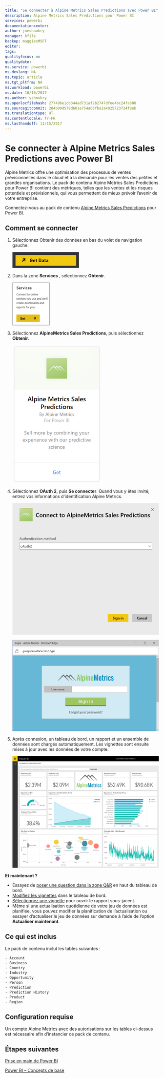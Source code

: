 ```yaml
---
title: "Se connecter à Alpine Metrics Sales Predictions avec Power BI"
description: Alpine Metrics Sales Predictions pour Power BI
services: powerbi
documentationcenter: 
author: joeshoukry
manager: kfile
backup: maggiesMSFT
editor: 
tags: 
qualityfocus: no
qualitydate: 
ms.service: powerbi
ms.devlang: NA
ms.topic: article
ms.tgt_pltfrm: NA
ms.workload: powerbi
ms.date: 10/16/2017
ms.author: yshoukry
ms.openlocfilehash: 27749be1cb344ad731af2b2747dfee4bc24fab08
ms.sourcegitcommit: 284b09d579d601e754a05fba2a4025723724f8eb
ms.translationtype: HT
ms.contentlocale: fr-FR
ms.lasthandoff: 11/15/2017
---
```

# <a name="connect-to-alpine-metrics-sales-predictions-with-power-bi"></a>Se connecter à Alpine Metrics Sales Predictions avec Power BI
Alpine Metrics offre une optimisation des processus de ventes prévisionnelles dans le cloud et à la demande pour les ventes des petites et grandes organisations. Le pack de contenu Alpine Metrics Sales Predictions pour Power BI contient des métriques, telles que les ventes et les risques potentiels et prévisionnels, qui vous permettent de mieux prévoir l’avenir de votre entreprise. 

Connectez-vous au pack de contenu [Alpine Metrics Sales Predictions](https://app.powerbi.com/getdata/services/alpine-metrics) pour Power BI.

## <a name="how-to-connect"></a>Comment se connecter
1. Sélectionnez Obtenir des données en bas du volet de navigation gauche.  
   
    ![](media/service-connect-to-alpine-metrics/getdata.png)
2. Dans la zone **Services** , sélectionnez **Obtenir**.  
   
    ![](media/service-connect-to-alpine-metrics/services.png)
3. Sélectionnez **AlpineMetrics Sales Predictions**, puis sélectionnez **Obtenir**.  
   
    ![](media/service-connect-to-alpine-metrics/alpine.png)
4. Sélectionnez **OAuth 2**, puis **Se connecter**. Quand vous y êtes invité, entrez vos informations d’identification Alpine Metrics.
   
    ![](media/service-connect-to-alpine-metrics/creds.png)
   
    ![](media/service-connect-to-alpine-metrics/creds2.png)
5. Après connexion, un tableau de bord, un rapport et un ensemble de données sont chargés automatiquement. Les vignettes sont ensuite mises à jour avec les données de votre compte.
   
    ![](media/service-connect-to-alpine-metrics/dashboard.png)

**Et maintenant ?**

* Essayez de [poser une question dans la zone Q&R](service-q-and-a.md) en haut du tableau de bord.
* [Modifiez les vignettes](service-dashboard-edit-tile.md) dans le tableau de bord.
* [Sélectionnez une vignette](service-dashboard-tiles.md) pour ouvrir le rapport sous-jacent.
* Même si une actualisation quotidienne de votre jeu de données est planifiée, vous pouvez modifier la planification de l’actualisation ou essayer d’actualiser le jeu de données sur demande à l’aide de l’option **Actualiser maintenant**.

## <a name="whats-included"></a>Ce qui est inclus
Le pack de contenu inclut les tables suivantes :  

    - Account    
    - Business    
    - Country    
    - Industry    
    - Opportunity  
    - Person  
    - Prediction    
    - Prediction History    
    - Product  
    - Region    

## <a name="system-requirements"></a>Configuration requise
Un compte Alpine Metrics avec des autorisations sur les tables ci-dessus est nécessaire afin d’instancier ce pack de contenu.

## <a name="next-steps"></a>Étapes suivantes
[Prise en main de Power BI](service-get-started.md)

[Power BI – Concepts de base](service-basic-concepts.md)


